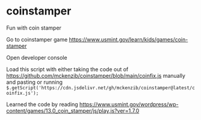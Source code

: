 # coinstamper
Fun with coin stamper

Go to coinstamper game https://www.usmint.gov/learn/kids/games/coin-stamper

Open developer console

Load this script with either taking the code out of https://github.com/mckenzib/coinstamper/blob/main/coinfix.js manually and pasting or running
` $.getScript('https://cdn.jsdelivr.net/gh/mckenzib/coinstamper@latest/coinfix.js'); `

Learned the code by reading https://www.usmint.gov/wordpress/wp-content/games/13.0_coin_stamper/js/play.js?ver=1.7.0